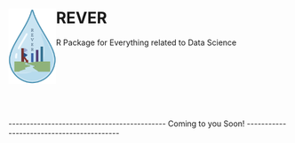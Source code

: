 # REVER <img width="17%" align = "left" src="https://github.com/reyvnth/REVER/blob/main/REVERlogo.png">
R Package for Everything related to Data Science




</br>
</br>
</br>
</br>
</br>
</br>





-------------------------------------------- Coming to you Soon! ------------------------------------------
